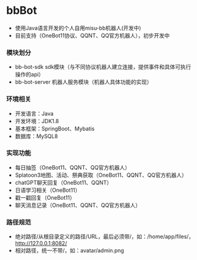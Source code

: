 # bbBot

- 使用Java语言开发的个人自用misu-bb机器人(开发中)
- 目前支持（OneBot11协议、QQNT、QQ官方机器人），初步开发中

### 模块划分

- bb-bot-sdk sdk模块（与不同协议机器人建立连接，提供事件和具体可执行操作的api）
- bb-bot-server 机器人服务模块（机器人具体功能的实现）

### 环境相关
- 开发语言：Java
- 开发环境：JDK1.8
- 基本框架：SpringBoot、Mybatis
- 数据库：MySQL8

### 实现功能
- 每日抽签（OneBot11、QQNT、QQ官方机器人）
- Splatoon3地图、活动、祭典获取（OneBot11、QQNT、QQ官方机器人）
- chatGPT聊天回复（OneBot11、QQNT）
- 日语学习相关（OneBot11）
- 戳一戳回复（OneBot11）
- 聊天消息记录（OneBot11、QQNT、QQ官方机器人）

### 路径规范
- 绝对路径/从根目录定义的路径/URL，最后必须带/，如：/home/app/files/，http://127.0.0.1:8082/
- 相对路径，统一不带/，如：avatar/admin.png